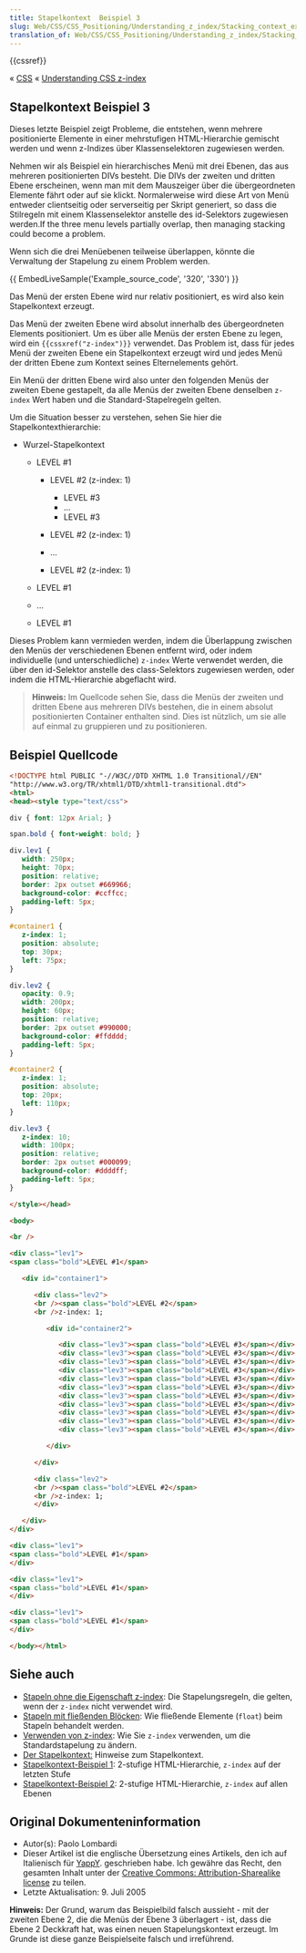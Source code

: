 ```yaml
---
title: Stapelkontext  Beispiel 3
slug: Web/CSS/CSS_Positioning/Understanding_z_index/Stacking_context_example_3
translation_of: Web/CSS/CSS_Positioning/Understanding_z_index/Stacking_context_example_3
---
```

{{cssref}}

« [CSS](/de/docs/Web/CSS) « [Understanding CSS z-index](/de/docs/Web/CSS/CSS_Positioning/Understanding_z_index "Understanding CSS z-index")

## Stapelkontext Beispiel 3

Dieses letzte Beispiel zeigt Probleme, die entstehen, wenn mehrere positionierte Elemente in einer mehrstufigen HTML-Hierarchie gemischt werden und wenn z-Indizes über Klassenselektoren zugewiesen werden.

Nehmen wir als Beispiel ein hierarchisches Menü mit drei Ebenen, das aus mehreren positionierten DIVs besteht. Die DIVs der zweiten und dritten Ebene erscheinen, wenn man mit dem Mauszeiger über die übergeordneten Elemente fährt oder auf sie klickt. Normalerweise wird diese Art von Menü entweder clientseitig oder serverseitig per Skript generiert, so dass die Stilregeln mit einem Klassenselektor anstelle des id-Selektors zugewiesen werden.If the three menu levels partially overlap, then managing stacking could become a problem.

Wenn sich die drei Menüebenen teilweise überlappen, könnte die Verwaltung der Stapelung zu einem Problem werden.

{{ EmbedLiveSample('Example_source_code', '320', '330') }}

Das Menü der ersten Ebene wird nur relativ positioniert, es wird also kein Stapelkontext erzeugt.

Das Menü der zweiten Ebene wird absolut innerhalb des übergeordneten Elements positioniert. Um es über alle Menüs der ersten Ebene zu legen, wird ein `{{cssxref("z-index")}}` verwendet. Das Problem ist, dass für jedes Menü der zweiten Ebene ein Stapelkontext erzeugt wird und jedes Menü der dritten Ebene zum Kontext seines Elternelements gehört.

Ein Menü der dritten Ebene wird also unter den folgenden Menüs der zweiten Ebene gestapelt, da alle Menüs der zweiten Ebene denselben `z-index` Wert haben und die Standard-Stapelregeln gelten.

Um die Situation besser zu verstehen, sehen Sie hier die Stapelkontexthierarchie:

- Wurzel-Stapelkontext

  - LEVEL #1

    - LEVEL #2 (z-index: 1)

      - LEVEL #3
      - ...
      - LEVEL #3

    - LEVEL #2 (z-index: 1)
    - ...
    - LEVEL #2 (z-index: 1)

  - LEVEL #1
  - ...
  - LEVEL #1

Dieses Problem kann vermieden werden, indem die Überlappung zwischen den Menüs der verschiedenen Ebenen entfernt wird, oder indem individuelle (und unterschiedliche) `z-index` Werte verwendet werden, die über den id-Selektor anstelle des class-Selektors zugewiesen werden, oder indem die HTML-Hierarchie abgeflacht wird.

> **Hinweis:** Im Quellcode sehen Sie, dass die Menüs der zweiten und dritten Ebene aus mehreren DIVs bestehen, die in einem absolut positionierten Container enthalten sind. Dies ist nützlich, um sie alle auf einmal zu gruppieren und zu positionieren.

## Beispiel Quellcode

```html
<!DOCTYPE html PUBLIC "-//W3C//DTD XHTML 1.0 Transitional//EN"
"http://www.w3.org/TR/xhtml1/DTD/xhtml1-transitional.dtd">
<html>
<head><style type="text/css">

div { font: 12px Arial; }

span.bold { font-weight: bold; }

div.lev1 {
   width: 250px;
   height: 70px;
   position: relative;
   border: 2px outset #669966;
   background-color: #ccffcc;
   padding-left: 5px;
}

#container1 {
   z-index: 1;
   position: absolute;
   top: 30px;
   left: 75px;
}

div.lev2 {
   opacity: 0.9;
   width: 200px;
   height: 60px;
   position: relative;
   border: 2px outset #990000;
   background-color: #ffdddd;
   padding-left: 5px;
}

#container2 {
   z-index: 1;
   position: absolute;
   top: 20px;
   left: 110px;
}

div.lev3 {
   z-index: 10;
   width: 100px;
   position: relative;
   border: 2px outset #000099;
   background-color: #ddddff;
   padding-left: 5px;
}

</style></head>

<body>

<br />

<div class="lev1">
<span class="bold">LEVEL #1</span>

   <div id="container1">

      <div class="lev2">
      <br /><span class="bold">LEVEL #2</span>
      <br />z-index: 1;

         <div id="container2">

            <div class="lev3"><span class="bold">LEVEL #3</span></div>
            <div class="lev3"><span class="bold">LEVEL #3</span></div>
            <div class="lev3"><span class="bold">LEVEL #3</span></div>
            <div class="lev3"><span class="bold">LEVEL #3</span></div>
            <div class="lev3"><span class="bold">LEVEL #3</span></div>
            <div class="lev3"><span class="bold">LEVEL #3</span></div>
            <div class="lev3"><span class="bold">LEVEL #3</span></div>
            <div class="lev3"><span class="bold">LEVEL #3</span></div>
            <div class="lev3"><span class="bold">LEVEL #3</span></div>
            <div class="lev3"><span class="bold">LEVEL #3</span></div>
            <div class="lev3"><span class="bold">LEVEL #3</span></div>

         </div>

      </div>

      <div class="lev2">
      <br /><span class="bold">LEVEL #2</span>
      <br />z-index: 1;
      </div>

   </div>
</div>

<div class="lev1">
<span class="bold">LEVEL #1</span>
</div>

<div class="lev1">
<span class="bold">LEVEL #1</span>
</div>

<div class="lev1">
<span class="bold">LEVEL #1</span>
</div>

</body></html>
```

## Siehe auch

- [Stapeln ohne die Eigenschaft z-index](/de/docs/Web/CSS/CSS_Positioning/Understanding_z_index/Stacking_without_z-index): Die Stapelungsregeln, die gelten, wenn der `z-index` nicht verwendet wird.
- [Stapeln mit fließenden Blöcken](/de/docs/Web/CSS/CSS_Positioning/Understanding_z_index/Stacking_and_float): Wie fließende Elemente (`float`) beim Stapeln behandelt werden.
- [Verwenden von z-index](/de/docs/Web/CSS/CSS_Positioning/Understanding_z_index/Adding_z-index): Wie Sie `z-index` verwenden, um die Standardstapelung zu ändern.
- [Der Stapelkontext:](/de/docs/Web/CSS/CSS_Positioning/Understanding_z_index/The_stacking_context) Hinweise zum Stapelkontext.
- [Stapelkontext-Beispiel 1](/de/docs/Web/CSS/CSS_Positioning/Understanding_z_index/Stacking_context_example_1): 2-stufige HTML-Hierarchie, `z-index` auf der letzten Stufe
- [Stapelkontext-Beispiel 2](/de/docs/Web/CSS/CSS_Positioning/Understanding_z_index/Stacking_context_example_2): 2-stufige HTML-Hierarchie, `z-index` auf allen Ebenen

## Original Dokumenteninformation

- Autor(s): Paolo Lombardi
- Dieser Artikel ist die englische Übersetzung eines Artikels, den ich auf Italienisch für [YappY](http://www.yappy.it). geschrieben habe. Ich gewähre das Recht, den gesamten Inhalt unter der [Creative Commons: Attribution-Sharealike license](http://creativecommons.org/licenses/by-sa/2.0/) zu teilen.
- Letzte Aktualisation: 9. Juli 2005

**Hinweis:** Der Grund, warum das Beispielbild falsch aussieht - mit der zweiten Ebene 2, die die Menüs der Ebene 3 überlagert - ist, dass die Ebene 2 Deckkraft hat, was einen neuen Stapelungskontext erzeugt. Im Grunde ist diese ganze Beispielseite falsch und irreführend.
